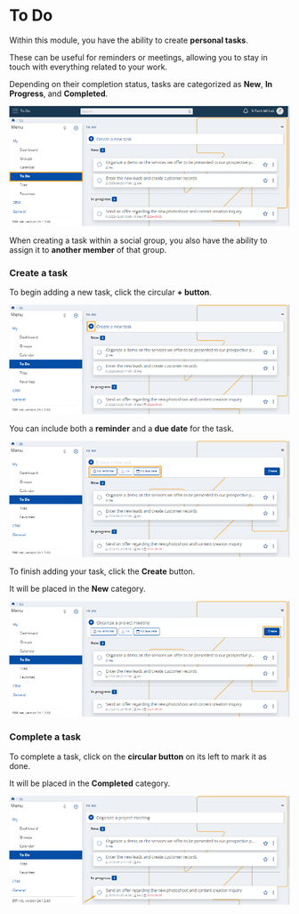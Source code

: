 # To Do

Within this module, you have the ability to create **personal tasks**. 

These can be useful for reminders or meetings, allowing you to stay in touch with everything related to your work. 

Depending on their completion status, tasks are categorized as **New**, **In Progress**, and **Completed**.

![Express](pictures/ToDo_view.png)

When creating a task within a social group, you also have the ability to assign it to **another member** of that group.

### Create a task

To begin adding a new task, click the circular **+ button**.

![Express](pictures/ToDo_Create.png)

You can include both a **reminder** and a **due date** for the task.

![Express](pictures/ToDo_Reminder_duedate.png)

To finish adding your task, click the **Create** button. 

It will be placed in the **New** category.

![Express](pictures/ToDo_create_button.png)

### Complete a task

To complete a task, click on the **circular button** on its left to mark it as done. 

It will be placed in the **Completed** category.

![Express](pictures/ToDo_done.png)

